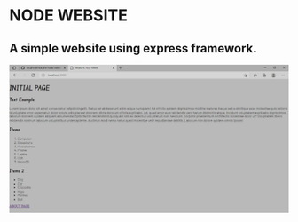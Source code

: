# NODE WEBSITE

## A simple website using express framework.
![screenshot](./doc/images/screenshot.png)